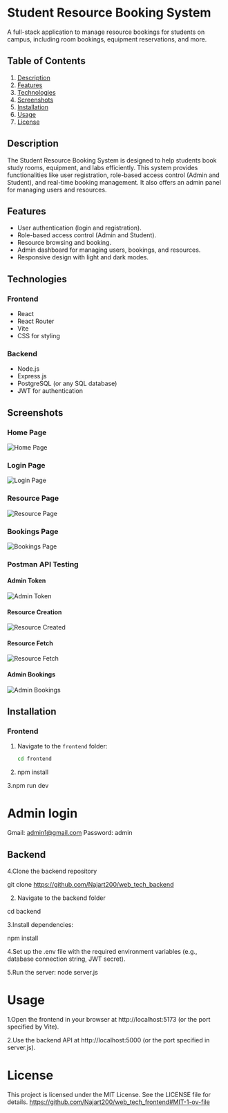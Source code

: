 # Student Resource Booking System

A full-stack application to manage resource bookings for students on campus, including room bookings, equipment reservations, and more.

## Table of Contents
1. [Description](#description)
2. [Features](#features)
3. [Technologies](#technologies)
4. [Screenshots](#screenshots)
5. [Installation](#installation)
6. [Usage](#usage)
7. [License](#license)

## Description

The Student Resource Booking System is designed to help students book study rooms, equipment, and labs efficiently. This system provides functionalities like user registration, role-based access control (Admin and Student), and real-time booking management. It also offers an admin panel for managing users and resources.

## Features

- User authentication (login and registration).
- Role-based access control (Admin and Student).
- Resource browsing and booking.
- Admin dashboard for managing users, bookings, and resources.
- Responsive design with light and dark modes.

## Technologies

### Frontend
- React
- React Router
- Vite
- CSS for styling

### Backend
- Node.js
- Express.js
- PostgreSQL (or any SQL database)
- JWT for authentication

## Screenshots

### Home Page
![Home Page](../Proof_it_once_worked/Home_page.png)

### Login Page
![Login Page](../Proof_it_once_worked/login_page.png)

### Resource Page
![Resource Page](../Proof_it_once_worked/resource_page.png)

### Bookings Page
![Bookings Page](../Proof_it_once_worked/bookings_page.png)

### Postman API Testing
#### Admin Token
![Admin Token](../Proof_it_once_worked/postman_admin_token.png)

#### Resource Creation
![Resource Created](../Proof_it_once_worked/post_man_resource_created.png)

#### Resource Fetch
![Resource Fetch](../Proof_it_once_worked/postman_resource_get.png)

#### Admin Bookings
![Admin Bookings](../Proof_it_once_worked/post_man_admin_bookings.png)

## Installation

### Frontend
1. Navigate to the `frontend` folder:
   ```bash
   cd frontend
2. npm install

3.npm run dev


# Admin login
Gmail: admin1@gmail.com
Password: admin

## Backend

4.Clone the backend repository

git clone https://github.com/Najart200/web_tech_backend

2. Navigate to the backend folder

cd backend

3.Install dependencies:

npm install

4.Set up the .env file with the required environment variables (e.g., database connection string, JWT secret).

5.Run the server:
node server.js

# Usage

1.Open the frontend in your browser at http://localhost:5173 (or the port specified by Vite).

2.Use the backend API at http://localhost:5000 (or the port specified in server.js).

# License
This project is licensed under the MIT License. See the LICENSE file for details.
https://github.com/Najart200/web_tech_frontend#MIT-1-ov-file 

